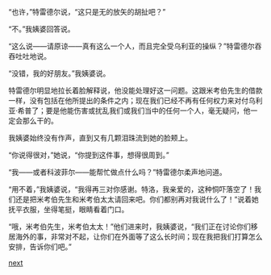 
“也许，”特雷德尔说，“这只是无的放矢的胡扯吧？”

“不。”我姨婆回答说。

“这么说——请原谅——真有这么一个人，而且完全受乌利亚的操纵？”特雷德尔吞吞吐吐地说。

“没错，我的好朋友。”我姨婆说。

特雷德尔明显地拉长着脸解释说，他没能处理好这一问题。这跟米考伯先生的借款一样，没有包括在他所提出的条件之内；现在我们已经不再有任何权力来对付乌利亚·希普了；要是他能伤害或扰乱我们或我们当中的任何一个人，毫无疑问，他一定会那么干的。

我姨婆始终没有作声，直到又有几颗泪珠流到她的脸颊上。

“你说得很对，”她说，“你提到这件事，想得很周到。”

“我——或者科波菲尔——能帮忙做点什么吗？”特雷德尔柔声地问道。

“用不着，”我姨婆说，“我得再三对你感谢。特洛，我亲爱的，这种恫吓落空了！我们还是把米考伯先生和米考伯太太请回来吧。你们都别再对我说什么了！”说着她抚平衣服，坐得笔挺，眼睛看着门口。

“哦，米考伯先生，米考伯太太！”他们进来时，我姨婆说，“我们正在讨论你们移居海外的事，非常对不起，让你们在外面等了这么长时间；现在我把我们打算怎么安排，告诉你们吧。”

[next](page692)